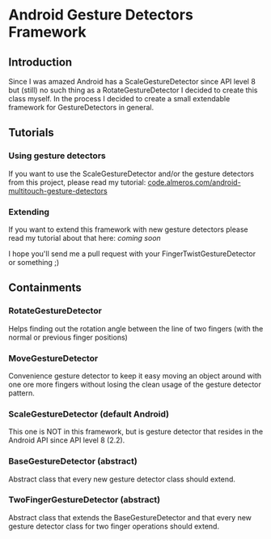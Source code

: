Android Gesture Detectors Framework
===================================

Introduction
------------

Since I was amazed Android has a ScaleGestureDetector since API level 8 but 
(still) no such thing as a RotateGestureDetector I decided to create this class 
myself. In the process I decided to create a small extendable framework for
GestureDetectors in general.

Tutorials
---------

### Using gesture detectors 

If you want to use the ScaleGestureDetector and/or the gesture detectors 
from this project, please read my tutorial: [code.almeros.com/android-multitouch-gesture-detectors](http://code.almeros.com/android-multitouch-gesture-detectors)

### Extending

If you want to extend this framework with new gesture detectors please read
my tutorial about that here: *coming soon*

I hope you'll send me a pull request with your FingerTwistGestureDetector or something ;)

Containments
------------

### RotateGestureDetector

Helps finding out the rotation angle between the line of two fingers (with the 
normal or previous finger positions)

### MoveGestureDetector

Convenience gesture detector to keep it easy moving an object around with one 
ore more fingers without losing the clean usage of the gesture detector pattern.

### ScaleGestureDetector (default Android)

This one is NOT in this framework, but is gesture detector that resides in the 
Android API since API level 8 (2.2).

### BaseGestureDetector (abstract)

Abstract class that every new gesture detector class should extend.

### TwoFingerGestureDetector (abstract)

Abstract class that extends the BaseGestureDetector and that every new gesture 
detector class for two finger operations should extend.
